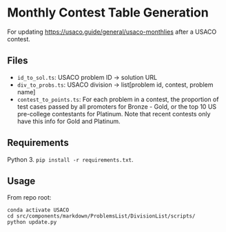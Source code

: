# Monthly Contest Table Generation

For updating https://usaco.guide/general/usaco-monthlies after a USACO contest.

## Files

- `id_to_sol.ts`: USACO problem ID -> solution URL
- `div_to_probs.ts`: USACO division -> list[problem id, contest, problem name]
- `contest_to_points.ts`: For each problem in a contest, the proportion of test
  cases passed by all promoters for Bronze - Gold, or the top 10 US pre-college
  contestants for Platinum. Note that recent contests only have this info for
  Gold and Platinum.

## Requirements

Python 3. `pip install -r requirements.txt`.

## Usage

From repo root:

```
conda activate USACO
cd src/components/markdown/ProblemsList/DivisionList/scripts/
python update.py
```
